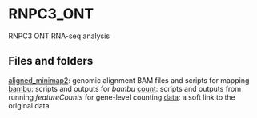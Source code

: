 # RNPC3_ONT
RNPC3 ONT RNA-seq analysis

## Files and folders
[aligned_minimap2](aligned_minimap2): genomic alignment BAM files and scripts for mapping
[bambu](bambu): scripts and outputs for *bambu*
[count](count): scripts and outputs from running *featureCounts* for gene-level counting
[data](data): a soft link to the original data
